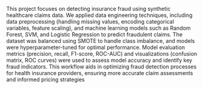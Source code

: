 This project focuses on detecting insurance fraud using synthetic healthcare claims data. We applied data engineering techniques, including data preprocessing (handling missing values, encoding categorical variables, feature scaling), and machine learning models such as Random Forest, SVM, and Logistic Regression to predict fraudulent claims. The dataset was balanced using SMOTE to handle class imbalance, and models were hyperparameter-tuned for optimal performance. Model evaluation metrics (precision, recall, F1-score, ROC-AUC) and visualizations (confusion matrix, ROC curves) were used to assess model accuracy and identify key fraud indicators. This workflow aids in optimizing fraud detection processes for health insurance providers, ensuring more accurate claim assessments and informed pricing strategies
